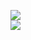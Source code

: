 [![](https://img.shields.io/badge/Made%20With-Github%20Spray-lightgrey.svg?style=for-the-badge&logo=github)](https://github.com/Annihil/github-spray#28865)  
[![](https://i.imgur.com/2DrTn0Z.gif)](https://github.com/Annihil/github-spray)